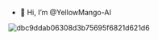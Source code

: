 - 👋 Hi, I’m @YellowMango-AI

![dbc9ddab06308d3b75695f6821d621d6](https://github.com/user-attachments/assets/714a18da-a148-4cb5-bdb4-8a9e95d03177)


